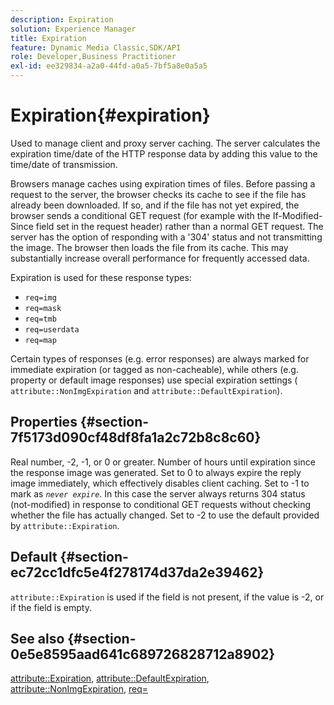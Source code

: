 ```yaml
---
description: Expiration
solution: Experience Manager
title: Expiration
feature: Dynamic Media Classic,SDK/API
role: Developer,Business Practitioner
exl-id: ee329834-a2a0-44fd-a0a5-7bf5a8e0a5a5
---
```

# Expiration{#expiration}

Used to manage client and proxy server caching. The server calculates the expiration time/date of the HTTP response data by adding this value to the time/date of transmission.

Browsers manage caches using expiration times of files. Before passing a request to the server, the browser checks its cache to see if the file has already been downloaded. If so, and if the file has not yet expired, the browser sends a conditional GET request (for example with the If-Modified-Since field set in the request header) rather than a normal GET request. The server has the option of responding with a '304' status and not transmitting the image. The browser then loads the file from its cache. This may substantially increase overall performance for frequently accessed data.

Expiration is used for these response types:

* `req=img` 
* `req=mask` 
* `req=tmb` 
* `req=userdata` 
* `req=map`

Certain types of responses (e.g. error responses) are always marked for immediate expiration (or tagged as non-cacheable), while others (e.g. property or default image responses) use special expiration settings ( `attribute::NonImgExpiration` and `attribute::DefaultExpiration`).

## Properties {#section-7f5173d090cf48df8fa1a2c72b8c8c60}

Real number, -2, -1, or 0 or greater. Number of hours until expiration since the response image was generated. Set to 0 to always expire the reply image immediately, which effectively disables client caching. Set to -1 to mark as *`never expire`*. In this case the server always returns 304 status (not-modified) in response to conditional GET requests without checking whether the file has actually changed. Set to -2 to use the default provided by `attribute::Expiration`.

## Default {#section-ec72cc1dfc5e4f278174d37da2e39462}

`attribute::Expiration` is used if the field is not present, if the value is -2, or if the field is empty.

## See also {#section-0e5e8595aad641c689726828712a8902}

[attribute::Expiration](../../../../../../is-api/image-catalog/image-serving-api-ref/c-image-catalog-reference/c-attributes-reference/r-expiration.md#reference-a0bf4686425d4e00b8014c4950fb62b7), [attribute::DefaultExpiration](../../../../../../is-api/image-catalog/image-serving-api-ref/c-image-catalog-reference/c-attributes-reference/r-defaultexpiration.md#reference-0526166fab654fceb243b75d1ea4f0cf), [attribute::NonImgExpiration](../../../../../../is-api/image-catalog/image-serving-api-ref/c-image-catalog-reference/c-attributes-reference/r-nonimgexpiration.md#reference-a8066cd0d24b4ea98100ade4821f1f9d), [req=](../../../../../../is-api/http-ref/image-serving-api-ref/c-http-protocol-reference/c-command-reference/r-req/r-req.md#reference-907cdb4a97034db7ad94695f25552e76)
